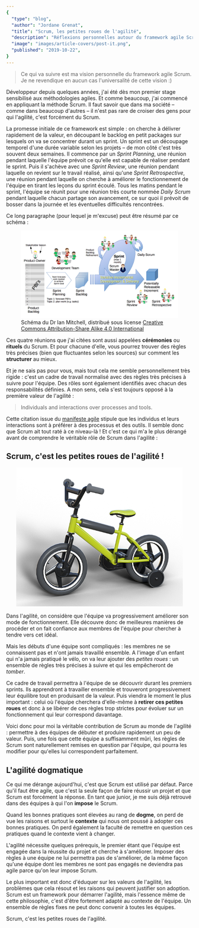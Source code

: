 ```yaml
---
{
  "type": "blog",
  "author": "Jordane Grenat",
  "title": "Scrum, les petites roues de l'agilité",
  "description": "Réflexions personnelles autour du framework agile Scrum et la façon dont il est utilisé / devrait être utilisé aujourd'hui.",
  "image": "images/article-covers/post-it.png",
  "published": "2019-10-22",
}
---
```


 > Ce qui va suivre est ma vision personnelle du framework agile Scrum. Je ne revendique en aucun cas l'universalité de cette vision :)

Développeur depuis quelques années, j'ai été dès mon premier stage sensibilisé aux méthodologies agiles. Et comme beaucoup, j'ai commencé en appliquant la méthode Scrum. Il faut savoir que dans ma société – comme dans beaucoup d'autres – il n'est pas rare de croiser des gens pour qui l'agilité, c'est forcément du Scrum.

La promesse initiale de ce framework est simple : on cherche à délivrer rapidement de la valeur, en découpant le backlog en petit packages sur lesquels on va se concentrer durant un sprint. Un sprint est un découpage temporel d'une durée variable selon les projets – de mon côté c'est très souvent deux semaines. Il commence par un *Sprint Planning*, une réunion pendant laquelle l'équipe prévoit ce qu'elle est capable de réaliser pendant le sprint. Puis il s'achève avec une *Sprint Review*, une réunion pendant laquelle on revient sur le travail réalisé, ainsi qu'une *Sprint Retrospective*, une réunion pendant laquelle on cherche à améliorer le fonctionnement de l'équipe en tirant les leçons du sprint écoulé. Tous les matins pendant le sprint, l'équipe se réunit pour une réunion très courte nommée *Daily Scrum* pendant laquelle chacun partage son avancement, ce sur quoi il prévoit de bosser dans la journée et les éventuelles difficultés rencontrées. 

Ce long paragraphe (pour lequel je m'excuse) peut être résumé par ce schéma :

  
<figure>  
    <img src="/images/scrum-framework.png" alt="Schéma du framework Scrum" style="width: 750px; max-width: 100%;">    
    <figcaption>  
    Schéma du Dr Ian Mitchell, distribué sous license <a href="https://creativecommons.org/licenses/by-sa/4.0/deed.en">Creative Commons Attribution-Share Alike 4.0 International</a>   
    </figcaption>  
</figure>

Ces quatre réunions que j'ai citées sont aussi appelées **cérémonies** ou **rituels** du Scrum. Et pour chacune d'elle, vous pourrez trouver des règles très précises (bien que fluctuantes selon les sources) sur comment les **structurer** au mieux. 

Et je ne sais pas pour vous, mais tout cela me semble personnellement très rigide : c'est un cadre de travail normalisé avec des règles très précises à suivre pour l'équipe. Des rôles sont également identifiés avec chacun des responsabilités définies. A mon sens, cela s'est toujours opposé à la première valeur de l'agilité :

 > Individuals and interactions over processes and tools.

Cette citation issue du [manifeste agile](https://agilemanifesto.org/) stipule que les individus et leurs interactions sont à préférer à des processus et des outils. Il semble donc que Scrum ait tout raté à ce niveau-là ! Et c'est ce qui m'a le plus dérangé avant de comprendre le véritable rôle de Scrum dans l'agilité :

## Scrum, c'est les petites roues de l'agilité !

<div style="text-align: center">    
    <img src="/images/bike.png" alt="Vélo d'enfant avec des petites roues pour l'apprentissage" style="width: 450px; max-width: 100%;">    
</div>
 
Dans l'agilité, on considère que l'équipe va progressivement améliorer son mode de fonctionnement. Elle découvre donc de meilleures manières de procéder et on fait confiance aux membres de l'équipe pour chercher à tendre vers cet idéal.

Mais les débuts d'une équipe sont compliqués : les membres ne se connaissent pas et n'ont jamais travaillé ensemble. A l'image d'un enfant qui n'a jamais pratiqué le vélo, on va leur ajouter des *petites roues* : un ensemble de règles très précises à suivre et qui les empêcheront de *tomber*.

Ce cadre de travail permettra à l'équipe de se découvrir durant les premiers sprints. Ils apprendront à travailler ensemble et trouveront progressivement leur équilibre tout en produisant de la valeur. Puis viendra le moment le plus important : celui où l'équipe cherchera d'elle-même à **retirer ces petites roues** et donc à se libérer de ces règles trop strictes pour évoluer sur un fonctionnement qui leur correspond davantage. 

Voici donc pour moi la véritable contribution de Scrum au monde de l'agilité : permettre à des équipes de débuter et produire rapidement un peu de valeur. Puis, une fois que cette équipe a suffisamment mûri, les règles de Scrum sont naturellement remises en question par l'équipe, qui pourra les modifier pour qu'elles lui correspondent parfaitement.

## L'agilité dogmatique

Ce qui me dérange aujourd'hui, c'est que Scrum est utilisé par défaut. Parce qu'il faut être agile, que c'est la seule façon de faire réussir un projet et que Scrum est forcément la réponse. En tant que junior, je me suis déjà retrouvé dans des équipes à qui l'on **impose** le Scrum.

Quand les bonnes pratiques sont élevées au rang de **dogme**, on perd de vue les raisons et surtout le **contexte** qui nous ont poussé à adopter ces bonnes pratiques. On perd également la faculté de remettre en question ces pratiques quand le contexte vient à changer.

L'agilité nécessite quelques prérequis, le premier étant que l'équipe est engagée dans la réussite du projet et cherche à s'améliorer. Imposer des règles à une équipe ne lui permettra pas de s'améliorer, de la même façon qu'une équipe dont les membres ne sont pas engagés ne deviendra pas agile parce qu'on leur impose Scrum. 

Le plus important est donc d'éduquer sur les valeurs de l'agilité, les problèmes que cela résout et les raisons qui peuvent justifier son adoption. Scrum est un framework pour démarrer l'agilité, mais l'essence même de cette philosophie, c'est d'être fortement adapté au contexte de l'équipe. Un ensemble de règles fixes ne peut donc convenir à toutes les équipes.

Scrum, c'est les petites roues de l'agilité.

